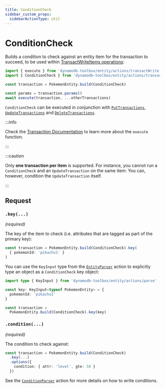 ```yaml
---
title: ConditionCheck
sidebar_custom_props:
  sidebarActionType: util
---
```


# ConditionCheck

Builds a condition to check against an entity item for the transaction to succeed, to be used within [TransactWriteItems operations](https://docs.aws.amazon.com/amazondynamodb/latest/APIReference/API_TransactWriteItems.html):

```ts
import { execute } from 'dynamodb-toolbox/entity/actions/transactWrite'
import { ConditionCheck } from 'dynamodb-toolbox/entity/actions/transactCheck'

const transaction = PokemonEntity.build(ConditionCheck)

const params = transaction.params()
await execute(transaction, ...otherTransactions)
```

`ConditionCheck` can be executed in conjunction with [`PutTransactions`](../11-transact-put/index.md), [`UpdateTransactions`](../12-transact-update/index.md) and [`DeleteTransactions`](../13-transact-delete/index.md).

:::info

Check the [Transaction Documentation](../9-transactions/index.md#transactwrite) to learn more about the `execute` function.

:::

:::caution

Only **one transaction per item** is supported. For instance, you cannot run a `ConditionCheck` and an `UpdateTransaction` on the same item: You can, however, condition the `UpdateTransaction` itself.

:::

## Request

### `.key(...)`

<p style={{ marginTop: '-15px' }}><i>(required)</i></p>

The key of the item to check (i.e. attributes that are tagged as part of the primary key):

```ts
const transaction = PokemonEntity.build(ConditionCheck).key(
  { pokemonId: 'pikachu1' }
)
```

You can use the `KeyInput` type from the [`EntityParser`](../16-parse/index.md) action to explicitly type an object as a `ConditionCheck` key object:

```ts
import type { KeyInput } from 'dynamodb-toolbox/entity/actions/parse'

const key: KeyInput<typeof PokemonEntity> = {
  pokemonId: 'pikachu1'
}

const transaction =
  PokemonEntity.build(ConditionCheck).key(key)
```

### `.condition(...)`

<p style={{ marginTop: '-15px' }}><i>(required)</i></p>

The condition to check against:

```ts
const transaction = PokemonEntity.build(ConditionCheck)
  .key(...)
  .options({
    condition: { attr: 'level', gte: 50 }
  })
```

See the [`ConditionParser`](../17-parse-condition/index.md#building-conditions) action for more details on how to write conditions.
